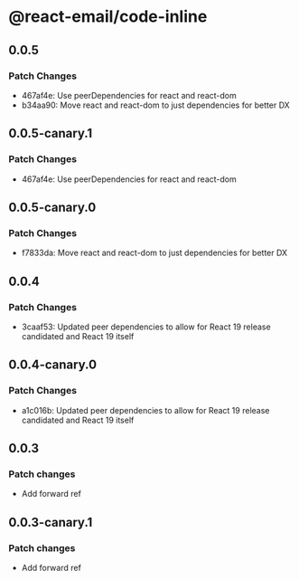 # @react-email/code-inline

## 0.0.5

### Patch Changes

- 467af4e: Use peerDependencies for react and react-dom
- b34aa90: Move react and react-dom to just dependencies for better DX

## 0.0.5-canary.1

### Patch Changes

- 467af4e: Use peerDependencies for react and react-dom

## 0.0.5-canary.0

### Patch Changes

- f7833da: Move react and react-dom to just dependencies for better DX

## 0.0.4

### Patch Changes

- 3caaf53: Updated peer dependencies to allow for React 19 release candidated and React 19 itself

## 0.0.4-canary.0

### Patch Changes

- a1c016b: Updated peer dependencies to allow for React 19 release candidated and React 19 itself

## 0.0.3

### Patch changes

- Add forward ref

## 0.0.3-canary.1

### Patch changes

- Add forward ref
